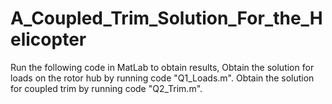 # A_Coupled_Trim_Solution_For_the_Helicopter
Run the following code in MatLab to obtain results,
Obtain the solution for loads on the rotor hub by running code "Q1_Loads.m". 
Obtain the solution for coupled trim by running code "Q2_Trim.m". 
